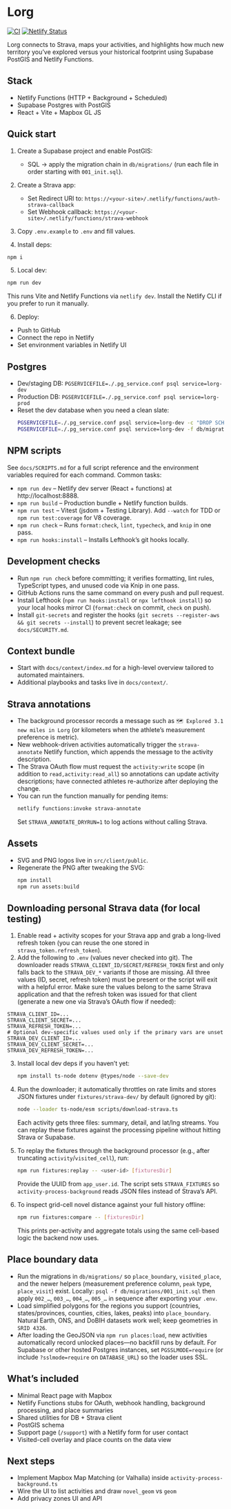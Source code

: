 # Lorg

[![CI](https://github.com/brettdewoody/lorg/actions/workflows/ci.yml/badge.svg)](https://github.com/brettdewoody/lorg/actions/workflows/ci.yml)
[![Netlify Status](https://api.netlify.com/api/v1/badges/e36c42e1-cebc-400b-907b-286ef55a4b96/deploy-status)](https://app.netlify.com/sites/lorg/deploys)

Lorg connects to Strava, maps your activities, and highlights how much new territory you’ve explored versus your historical footprint using Supabase PostGIS and Netlify Functions.

## Stack

- Netlify Functions (HTTP + Background + Scheduled)
- Supabase Postgres with PostGIS
- React + Vite + Mapbox GL JS

## Quick start

1. Create a Supabase project and enable PostGIS:
   - SQL → apply the migration chain in `db/migrations/` (run each file in order starting with `001_init.sql`).

2. Create a Strava app:
   - Set Redirect URI to: `https://<your-site>/.netlify/functions/auth-strava-callback`
   - Set Webhook callback: `https://<your-site>/.netlify/functions/strava-webhook`

3. Copy `.env.example` to `.env` and fill values.

4. Install deps:

```bash
npm i
```

5. Local dev:

```bash
npm run dev
```

This runs Vite and Netlify Functions via `netlify dev`. Install the Netlify CLI if you prefer to run it manually.

6. Deploy:

- Push to GitHub
- Connect the repo in Netlify
- Set environment variables in Netlify UI

## Postgres

- Dev/staging DB: `PGSERVICEFILE=./.pg_service.conf psql service=lorg-dev`
- Production DB: `PGSERVICEFILE=./.pg_service.conf psql service=lorg-prod`
- Reset the dev database when you need a clean slate:
  ```bash
  PGSERVICEFILE=./.pg_service.conf psql service=lorg-dev -c "DROP SCHEMA public CASCADE; CREATE SCHEMA public;"
  PGSERVICEFILE=./.pg_service.conf psql service=lorg-dev -f db/migrations/001_init.sql
  ```

## NPM scripts

See `docs/SCRIPTS.md` for a full script reference and the environment variables required for each command. Common tasks:

- `npm run dev` – Netlify dev server (React + functions) at http://localhost:8888.
- `npm run build` – Production bundle + Netlify function builds.
- `npm run test` – Vitest (jsdom + Testing Library). Add `--watch` for TDD or `npm run test:coverage` for V8 coverage.
- `npm run check` – Runs `format:check`, `lint`, `typecheck`, and `knip` in one pass.
- `npm run hooks:install` – Installs Lefthook’s git hooks locally.

## Development checks

- Run `npm run check` before committing; it verifies formatting, lint rules, TypeScript types, and unused code via Knip in one pass.
- GitHub Actions runs the same command on every push and pull request.
- Install Lefthook (`npm run hooks:install` or `npx lefthook install`) so your local hooks mirror CI (`format:check` on commit, `check` on push).
- Install `git-secrets` and register the hooks (`git secrets --register-aws && git secrets --install`) to prevent secret leakage; see `docs/SECURITY.md`.

## Context bundle

- Start with `docs/context/index.md` for a high-level overview tailored to automated maintainers.
- Additional playbooks and tasks live in `docs/context/`.

## Strava annotations

- The background processor records a message such as `🗺️ Explored 3.1 new miles in Lorg` (or kilometers when the athlete’s measurement preference is metric).
- New webhook-driven activities automatically trigger the `strava-annotate` Netlify function, which appends the message to the activity description.
- The Strava OAuth flow must request the `activity:write` scope (in addition to `read,activity:read_all`) so annotations can update activity descriptions; have connected athletes re-authorize after deploying the change.
- You can run the function manually for pending items:
  ```bash
  netlify functions:invoke strava-annotate
  ```
  Set `STRAVA_ANNOTATE_DRYRUN=1` to log actions without calling Strava.

## Assets

- SVG and PNG logos live in `src/client/public`.
- Regenerate the PNG after tweaking the SVG:
  ```bash
  npm install
  npm run assets:build
  ```

## Downloading personal Strava data (for local testing)

1. Enable read + activity scopes for your Strava app and grab a long-lived refresh token (you can reuse the one stored in `strava_token.refresh_token`).
2. Add the following to `.env` (values never checked into git). The downloader reads `STRAVA_CLIENT_ID/SECRET/REFRESH_TOKEN` first and only falls back to the `STRAVA_DEV_*` variants if those are missing. All three values (ID, secret, refresh token) must be present or the script will exit with a helpful error. Make sure the values belong to the same Strava application and that the refresh token was issued for that client (generate a new one via Strava’s OAuth flow if needed):

```
STRAVA_CLIENT_ID=...
STRAVA_CLIENT_SECRET=...
STRAVA_REFRESH_TOKEN=...
# Optional dev-specific values used only if the primary vars are unset
STRAVA_DEV_CLIENT_ID=...
STRAVA_DEV_CLIENT_SECRET=...
STRAVA_DEV_REFRESH_TOKEN=...
```

3. Install local dev deps if you haven’t yet:
   ```bash
   npm install ts-node dotenv @types/node --save-dev
   ```
4. Run the downloader; it automatically throttles on rate limits and stores JSON fixtures under `fixtures/strava-dev/` by default (ignored by git):

   ```bash
   node --loader ts-node/esm scripts/download-strava.ts
   ```

   Each activity gets three files: summary, detail, and lat/lng streams. You can replay these fixtures against the processing pipeline without hitting Strava or Supabase.

5. To replay the fixtures through the background processor (e.g., after truncating `activity`/`visited_cell`), run:

   ```bash
   npm run fixtures:replay -- <user-id> [fixturesDir]
   ```

   Provide the UUID from `app_user.id`. The script sets `STRAVA_FIXTURES` so `activity-process-background` reads JSON files instead of Strava’s API.

6. To inspect grid-cell novel distance against your full history offline:

   ```bash
   npm run fixtures:compare -- [fixturesDir]
   ```

   This prints per-activity and aggregate totals using the same cell-based logic the backend now uses.

## Place boundary data

- Run the migrations in `db/migrations/` so `place_boundary`, `visited_place`, and the newer helpers (measurement preference column, `peak` type, `place_visit`) exist. Locally: `psql -f db/migrations/001_init.sql` then apply `002_…`, `003_…`, `004_…`, `005_…` in sequence after exporting your `.env`.
- Load simplified polygons for the regions you support (countries, states/provinces, counties, cities, lakes, peaks) into `place_boundary`. Natural Earth, ONS, and DoBIH datasets work well; keep geometries in `SRID 4326`.
- After loading the GeoJSON via `npm run places:load`, new activities automatically record unlocked places—no backfill runs by default. For Supabase or other hosted Postgres instances, set `PGSSLMODE=require` (or include `?sslmode=require` on `DATABASE_URL`) so the loader uses SSL.

## What’s included

- Minimal React page with Mapbox
- Netlify Functions stubs for OAuth, webhook handling, background processing, and place summaries
- Shared utilities for DB + Strava client
- PostGIS schema
- Support page (`/support`) with a Netlify form for user contact
- Visited-cell overlay and place counts on the data view

## Next steps

- Implement Mapbox Map Matching (or Valhalla) inside `activity-process-background.ts`
- Wire the UI to list activities and draw `novel_geom` vs `geom`
- Add privacy zones UI and API

```

```
